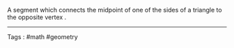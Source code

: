 A segment which connects the midpoint of one of the sides of a triangle to the opposite vertex . 
____
Tags : #math #geometry